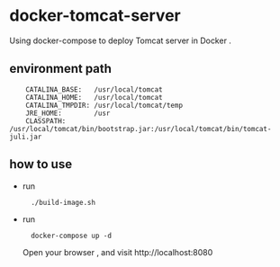 # docker-tomcat-server
Using docker-compose to deploy Tomcat server in Docker .

## environment path 

		CATALINA_BASE:   /usr/local/tomcat
		CATALINA_HOME:   /usr/local/tomcat
		CATALINA_TMPDIR: /usr/local/tomcat/temp
		JRE_HOME:        /usr
		CLASSPATH:       /usr/local/tomcat/bin/bootstrap.jar:/usr/local/tomcat/bin/tomcat-juli.jar

## how to use

* run 	

		./build-image.sh

* run 

		docker-compose up -d 

	Open your browser , and visit http://localhost:8080					
